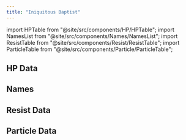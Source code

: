 ```yaml
---
title: "Iniquitous Baptist"
---
```


import HPTable from "@site/src/components/HP/HPTable";
import NamesList from "@site/src/components/Names/NamesList";
import ResistTable from "@site/src/components/Resist/ResistTable";
import ParticleTable from "@site/src/components/Particle/ParticleTable";

## HP Data

<HPTable item_key="iniquitousbaptist" data_src="enemy" />

## Names

<NamesList item_key="iniquitousbaptist" data_src="enemy" />

## Resist Data

<ResistTable item_key="iniquitousbaptist" data_src="enemy" />

## Particle Data

<ParticleTable item_key="iniquitousbaptist" data_src="enemy" />